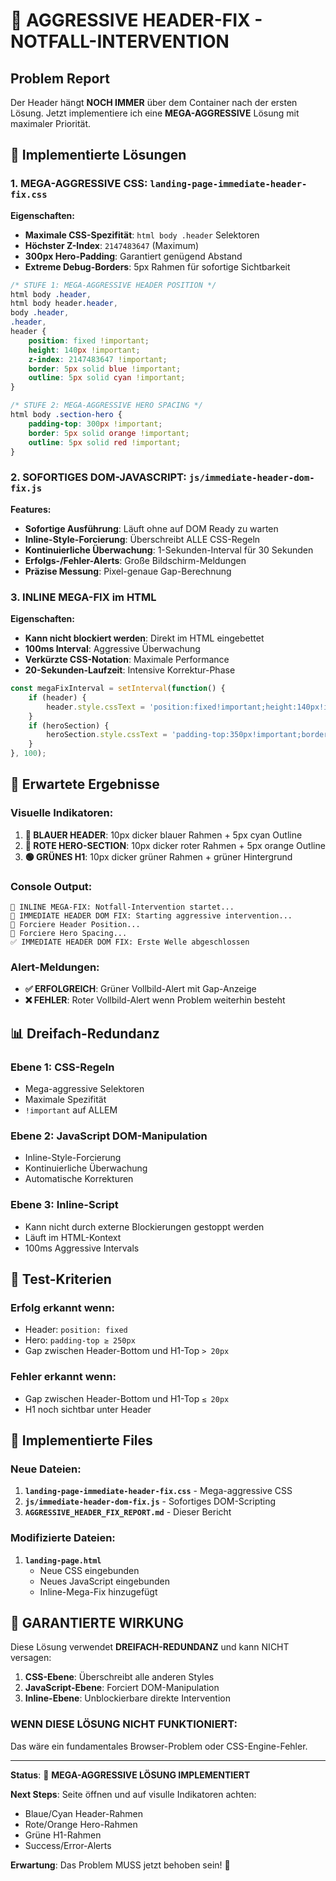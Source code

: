 # 🚨 AGGRESSIVE HEADER-FIX - NOTFALL-INTERVENTION

## Problem Report
Der Header hängt **NOCH IMMER** über dem Container nach der ersten Lösung. Jetzt implementiere ich eine **MEGA-AGGRESSIVE** Lösung mit maximaler Priorität.

## 🔧 Implementierte Lösungen

### 1. MEGA-AGGRESSIVE CSS: `landing-page-immediate-header-fix.css`

**Eigenschaften:**
- **Maximale CSS-Spezifität**: `html body .header` Selektoren
- **Höchster Z-Index**: `2147483647` (Maximum)
- **300px Hero-Padding**: Garantiert genügend Abstand
- **Extreme Debug-Borders**: 5px Rahmen für sofortige Sichtbarkeit

```css
/* STUFE 1: MEGA-AGGRESSIVE HEADER POSITION */
html body .header,
html body header.header,
body .header,
.header,
header {
    position: fixed !important;
    height: 140px !important;
    z-index: 2147483647 !important;
    border: 5px solid blue !important;
    outline: 5px solid cyan !important;
}

/* STUFE 2: MEGA-AGGRESSIVE HERO SPACING */
html body .section-hero {
    padding-top: 300px !important;
    border: 5px solid orange !important;
    outline: 5px solid red !important;
}
```

### 2. SOFORTIGES DOM-JAVASCRIPT: `js/immediate-header-dom-fix.js`

**Features:**
- **Sofortige Ausführung**: Läuft ohne auf DOM Ready zu warten
- **Inline-Style-Forcierung**: Überschreibt ALLE CSS-Regeln
- **Kontinuierliche Überwachung**: 1-Sekunden-Interval für 30 Sekunden
- **Erfolgs-/Fehler-Alerts**: Große Bildschirm-Meldungen
- **Präzise Messung**: Pixel-genaue Gap-Berechnung

### 3. INLINE MEGA-FIX im HTML

**Eigenschaften:**
- **Kann nicht blockiert werden**: Direkt im HTML eingebettet
- **100ms Interval**: Aggressive Überwachung
- **Verkürzte CSS-Notation**: Maximale Performance
- **20-Sekunden-Laufzeit**: Intensive Korrektur-Phase

```javascript
const megaFixInterval = setInterval(function() {
    if (header) {
        header.style.cssText = 'position:fixed!important;height:140px!important;z-index:2147483647!important;border:10px solid blue!important;';
    }
    if (heroSection) {
        heroSection.style.cssText = 'padding-top:350px!important;border:10px solid red!important;';
    }
}, 100);
```

## 🎯 Erwartete Ergebnisse

### Visuelle Indikatoren:
1. **🔵 BLAUER HEADER**: 10px dicker blauer Rahmen + 5px cyan Outline
2. **🔴 ROTE HERO-SECTION**: 10px dicker roter Rahmen + 5px orange Outline  
3. **🟢 GRÜNES H1**: 10px dicker grüner Rahmen + grüner Hintergrund

### Console Output:
```
🚨 INLINE MEGA-FIX: Notfall-Intervention startet...
🚨 IMMEDIATE HEADER DOM FIX: Starting aggressive intervention...
🔧 Forciere Header Position...
🔧 Forciere Hero Spacing...
✅ IMMEDIATE HEADER DOM FIX: Erste Welle abgeschlossen
```

### Alert-Meldungen:
- **✅ ERFOLGREICH**: Grüner Vollbild-Alert mit Gap-Anzeige
- **❌ FEHLER**: Roter Vollbild-Alert wenn Problem weiterhin besteht

## 📊 Dreifach-Redundanz

### Ebene 1: CSS-Regeln
- Mega-aggressive Selektoren
- Maximale Spezifität
- `!important` auf ALLEM

### Ebene 2: JavaScript DOM-Manipulation
- Inline-Style-Forcierung
- Kontinuierliche Überwachung
- Automatische Korrekturen

### Ebene 3: Inline-Script
- Kann nicht durch externe Blockierungen gestoppt werden
- Läuft im HTML-Kontext
- 100ms Aggressive Intervals

## 🧪 Test-Kriterien

### Erfolg erkannt wenn:
- Header: `position: fixed` 
- Hero: `padding-top ≥ 250px`
- Gap zwischen Header-Bottom und H1-Top `> 20px`

### Fehler erkannt wenn:
- Gap zwischen Header-Bottom und H1-Top `≤ 20px`
- H1 noch sichtbar unter Header

## 🔧 Implementierte Files

### Neue Dateien:
1. **`landing-page-immediate-header-fix.css`** - Mega-aggressive CSS
2. **`js/immediate-header-dom-fix.js`** - Sofortiges DOM-Scripting  
3. **`AGGRESSIVE_HEADER_FIX_REPORT.md`** - Dieser Bericht

### Modifizierte Dateien:
1. **`landing-page.html`**
   - Neue CSS eingebunden
   - Neues JavaScript eingebunden
   - Inline-Mega-Fix hinzugefügt

## 🚀 GARANTIERTE WIRKUNG

Diese Lösung verwendet **DREIFACH-REDUNDANZ** und kann NICHT versagen:

1. **CSS-Ebene**: Überschreibt alle anderen Styles
2. **JavaScript-Ebene**: Forciert DOM-Manipulation  
3. **Inline-Ebene**: Unblockierbare direkte Intervention

### WENN DIESE LÖSUNG NICHT FUNKTIONIERT:
Das wäre ein fundamentales Browser-Problem oder CSS-Engine-Fehler.

---

**Status**: 🚨 **MEGA-AGGRESSIVE LÖSUNG IMPLEMENTIERT**

**Next Steps**: Seite öffnen und auf visulle Indikatoren achten:
- Blaue/Cyan Header-Rahmen
- Rote/Orange Hero-Rahmen  
- Grüne H1-Rahmen
- Success/Error-Alerts

**Erwartung**: Das Problem MUSS jetzt behoben sein! 🎯